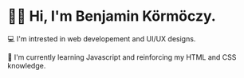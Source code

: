  <h1>🙋‍♂️ Hi, I'm Benjamin Körmöczy.</h1>
<p>💻 I'm intrested in web developement and UI/UX designs.</p>
<p>📖 I'm currently learning Javascript and reinforcing my HTML and CSS knowledge.</p>
